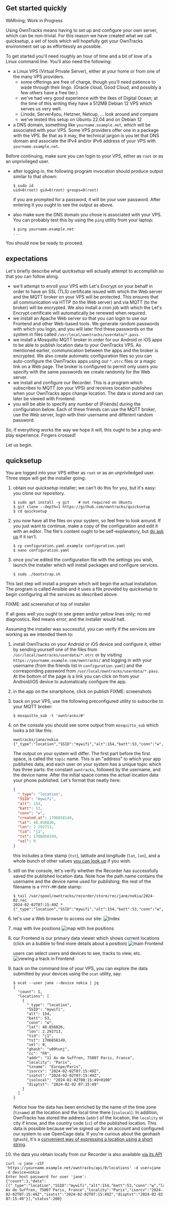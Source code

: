 ## Get started quickly

WARning; Work in Progress

Using OwnTracks means having to set up and configure your own server, which can be non-trivial. For this reason we have created what we call _quicksetup_, a set of tools which will hopefully get your OwnTracks environment set up as effortlessly as possible.

To get started you'll need roughly an hour of time and a bit of love of a Linux command line. You'll also need the following:

- a Linux VPS (Virtual Private Server), either at your home or from one of the many VPS providers.
  - some offerings are free of charge, though you'll need patience to wade through their lingo. (Oracle cloud, Good Cloud, and possibly a few others have a free tier.)
  - we've had very good experience with the likes of Digital Ocean; at the time of this writing they have a 512MB Debian 12 VPS which serves us very well.
  - Linode, Server4you, Hetzner, Netcup, ... look around and compare
  - we've tested this setup on Ubuntu 22.04 and on Debian 12
- a DNS domain, something like `yourname.example.net`, which will be associated with your VPS. Some VPS providers offer one in a package with the VPS. Be that as it may, the technical jargon is you let that DNS domain and associate the IPv4 and/or IPv6 address of your VPS with `yourname.example.net`.

Before continuing, make sure you can login to your VPS, either as `root` or as an unprivileged user.
- after logging in, the following program invocation should produce output similar to that shown:

  ```
  $ sudo id
  uid=0(root) gid=0(root) groups=0(root)
  ```

  if you are prompted for a password, it will be your user password. After entering it you ought to see the output as above.

- also make sure the DNS domain you chose is associated with your VPS. You can probably test this by using the `ping` utility from your laptop:

  ```console
  $ ping yourname.example.net
  ...
  ```

You should now be ready to proceed.

## expectations

Let's briefly describe what _quicksetup_ will actually attempt to accomplish so that you can follow along.

- we'll attempt to enroll your VPS with Let's Encrypt on your behalf in order to have an SSL (TLS) certificate issued with which the Web server and the MQTT broker on your VPS will be protected. This ensures that all communication via HTTP (to the Web server) and via MQTT (to the broker) will be encrypted. We also install a _cron_ job with which the Let's Encrypt certificate will automatically be renewed when required.
- we install an Apache Web server so that you can login to use our Frontend and other Web-based tools. We generate random passwords with which you login, and you will later find these passwords on the system in files called `/usr/local/owntracks/userdata/*.pass`.
- we install a Mosquitto MQTT broker in order for our Android or iOS apps to be able to publish location data to your OwnTracks VPS. As mentioned earlier, communication between the apps and the broker is encrypted. We also create automatic configuration files so you can auto-configure the OwnTracks apps using our `*.otrc` files or a magic link on a Web page. The broker is configured to permit only users you specify with the same passwords we create randomly for the Web server.
- we install and configure our Recorder. This is a program which subscribes to MQTT (on your VPS) and receives location publishes when your OwnTracks apps change location. The data is stored and can later be viewed with Frontend.
- you will be able to specify any number of [Friends] during the configuration below. Each of these friends can use the MQTT broker, use the Web server, login with their username and different random password.

So, if everything works the way we hope it will, this ought to be a plug-and-play experience. Fingers crossed!

Let us begin.

## quicksetup

You are logged into your VPS either as `root` or as an unpriviledged user. Three steps will get the installer going:

1. obtain our _quicksetup_ installer; we can't do this for you, but it's easy: you clone our repository.

   ```console
   $ sudo apt install -y git    # not required on Ubuntu
   $ git clone --depth=1 https://github.com/owntracks/quicksetup
   $ cd quicksetup
   ```

2. you now have all the files on your system, so feel free to look around. If you just want to continue, make a copy of the configuration and edit it with an editor. The file's content ought to be self-explanatory, but [do ask us](https://github.com/owntracks/quicksetup/issues) if it isn't.

   ```console
   $ cp configuration.yaml.example configuration.yaml
   $ nano configuration.yaml
   ```

3. once you've edited the configuration file with the settings you wish, launch the installer which will install packages and configure services.

   ```console
   $ sudo ./bootstrap.sh
   ```

This last step will install a program which will begin the actual installation. The program is called Ansible and it uses a file provided by _quicksetup_ to begin configuring all the services as described above.

FIXME: add screenshot of top of installer

If all goes well you ought to see green and/or yellow lines only; no red diagnostics. Red means error, and the installer would halt.

Assuming the installer was successful, you can verify if the services are working as we intended them to:

1. install OwnTracks on your Android or iOS device and configure it, either by sending yourself one of the files from `/usr/local/owntracks/userdata/*.otrc` or by visiting `https://yourname.example.com/owntracks/` and logging in with your username (from the friends list in `configuration.yaml`) and the corresponding password from `/usr/local/owntracks/userdata/*.pass`. At the bottom of the page is a link you can click on from your Android/iOS device to automatically configure the app.
2. in the app on the smartphone, click on publish 
   FIXME: screenshots
3. back on your VPS, use the following preconfigured utility to subscribe to your MQTT broker:

   ```console
   $ mosquitto_sub -t 'owntracks/#'
   ```
4. on the console you should see some output from `mosquitto_sub` which looks a bit like this:
   ```
   owntracks/jane/nokia {"_type":"location","SSID":"mywifi","alt":154,"batt":53,"conn":"w","created_at":1706856299,"lat":48.856826,"lon":2.292713,"tid":"j1","tst":1706856298,"vel":0}
   ```
   The output on your system will differ. The first part before the first space, is called the `topic` name. This is an "address" to which your app publishes data, and each user on your system has a unique topic which has three parts: the constant `owntracks`, followed by the username, and the device name. After the initial space comes the actual location data your phone published. Let's format that neatly here:

   ```json
   {
     "_type": "location",
     "SSID": "mywifi",
     "alt": 154,
     "batt": 53,
     "conn": "w",
     "created_at": 1706858149,
     "lat": 48.856826,
     "lon": 2.292713,
     "tid": "j1",
     "tst": 1706858149,
     "vel": 0
   }
   ```

   this includes a time stamp (`tst`), latitude and longitude (`lat`, `lon`), and a whole bunch of other values [you can look up](https://owntracks.org/booklet/tech/json) if you wish. 
    
5. still on the console, let's verify whether the Recorder has successfully saved the published location data. Note how the path name contains the username and the device name used for publishing; the rest of the filename is a `YYYY-MM` date stamp:

   ```console
   $ tail /var/spool/owntracks/recorder/store/rec/jane/nokia/2024-02.rec
   2024-02-02T07:15:49Z	*                 	{"_type":"location","SSID":"mywifi","alt":154,"batt":53,"conn":"w","lat":48.856826,"lon":2.292713,"tid":"j1","tst":1706858149,"vel":0}
   ```

6. let's use a Web browser to access our site:
   ![Index](qs//rabbit-10663.png)

7. map with live positions
   ![map with live positions](qs//rabbit-10664.png)

8. our Frontend is our primary data viewer which shows current locations (click on a bubble to find more details about a position)
   ![main Frontend](qs//rabbit-10665.png)

   users can select users and devices to see, tracks to view, etc.
   ![viewing a track in Frontend](qs//rabbit-10667.png)

9. back on the command line of your VPS, you can explore the data submitted by your devices using the `ocat` utility, say:

   ```console
   $ ocat --user jane --device nokia | jq
   {
     "count": 1,
     "locations": [
       {
         "_type": "location",
         "SSID": "mywifi",
         "alt": 154,
         "batt": 53,
         "conn": "w",
         "lat": 48.856826,
         "lon": 2.292713,
         "tid": "j1",
         "tst": 1706858149,
         "vel": 0,
         "ghash": "u09tunj",
         "cc": "FR",
         "addr": "11 Av de Suffren, 75007 Paris, France",
         "locality": "Paris",
         "tzname": "Europe/Paris",
         "isorcv": "2024-02-02T07:15:49Z",
         "isotst": "2024-02-02T07:15:49Z",
         "isolocal": "2024-02-02T08:15:49+0100"
         "disptst": "2024-02-02 07:15:49"
       }
     ]
   }
   ```

    Notice how the data has been enriched by the name of the time zone (`tzname`) at the location and the local time there (`isolocal`). In addition, OwnTracks has stored the address (`addr`) of the location, the `locality` or city if know, and the country code (`cc`) of the published location. This data is possible because we've signed up for an account and configured our system to use OpenCage data. If you're curious about the geohash (`ghash`), it's a [convenient way of expressing a location using a short string](https://en.wikipedia.org/wiki/Geohash).

10. the data you obtain locally from our Recorder is also available [via its API](https://github.com/owntracks/recorder/blob/master/API.md)

   ```console
   curl -u jane -sSf 'https://yourname.example.net/owntracks/api/0/locations' -d user=jane -d device=nokia
   Enter host password for user 'jane':
   {"count":1,"data":[{"_type":"location","SSID":"mywifi","alt":154,"batt":53,"conn":"w","lat":48.856826,"lon":2.292713,"tid":"j1","tst":1706858149,"vel":0,"ghash":"u09tunj","cc":"FR","addr":"11 Av de Suffren, 75007 Paris, France","locality":"Paris","isorcv":"2024-02-02T07:15:49Z","isotst":"2024-02-02T07:15:49Z","disptst":"2024-02-02 07:15:49"}],"status":200}
   ```
